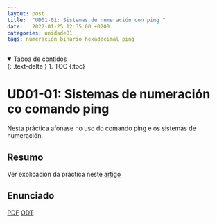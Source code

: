 ```yaml
---
layout: post
title:  "UD01-01: Sistemas de numeración con ping "
date:   2022-01-25 12:35:00 +0200
categories: unidade01
tags: numeracion binario hexadecimal ping 
---
```


<details open markdown="block">
  <summary>
    Táboa de contidos
  </summary>
  {: .text-delta }
1. TOC
{:toc}
</details>

# UD01-01: Sistemas de numeración co comando ping

Nesta práctica afonase no uso do comando ping e os sistemas de numeración. 
## Resumo 
Ver explicación da práctica neste [artigo](https://www.redeszone.net/2017/11/19/asi-puedes-ping-equipo-ip-octal-hexadecimal-e-incluso-numero-entero/)

## Enunciado 
[PDF]({{site.baseurl}}/unidade01/t01.pdf)
[ODT]({{site.baseurl}}/unidade01/t01.odt)

